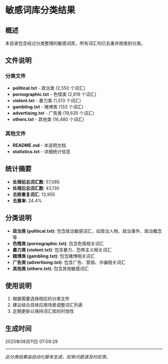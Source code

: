 # 敏感词库分类结果

## 概述

本目录包含经过分类整理的敏感词库，所有词汇均已去重并按类别分类。

## 文件说明

### 分类文件
- **political.txt** - 政治类 (2,550 个词汇)
- **pornographic.txt** - 色情类 (2,819 个词汇)
- **violent.txt** - 暴力类 (1,513 个词汇)
- **gambling.txt** - 赌博类 (133 个词汇)
- **advertising.txt** - 广告类 (19,635 个词汇)
- **others.txt** - 其他类 (16,480 个词汇)

### 其他文件
- **README.md** - 本说明文档
- **statistics.txt** - 详细统计信息

## 统计摘要

- **处理前总词汇数**: 57,085
- **处理后总词汇数**: 43,130  
- **去除重复词汇**: 13,955
- **去重率**: 24.4%

## 分类说明

- **政治类 (political.txt)**: 包含政治敏感词汇，如政治人物、政治事件、政治概念等
- **色情类 (pornographic.txt)**: 包含色情相关词汇
- **暴力类 (violent.txt)**: 包含暴力、恐怖主义相关词汇
- **赌博类 (gambling.txt)**: 包含赌博相关词汇
- **广告类 (advertising.txt)**: 包含广告、营销、诈骗相关词汇
- **其他类 (others.txt)**: 包含其他敏感词汇

## 使用说明

1. 根据需要选择相应的分类文件
2. 建议结合具体应用场景调整词汇列表
3. 定期更新以保持词汇库的时效性

## 生成时间

2025年08月11日 07:09:29

---

*此分类结果由自动化脚本生成，如有问题请及时反馈。*
